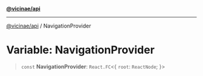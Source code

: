 [**@vicinae/api**](../README.md)

***

[@vicinae/api](../README.md) / NavigationProvider

# Variable: NavigationProvider

> `const` **NavigationProvider**: `React.FC`\<\{ `root`: `ReactNode`; \}\>
